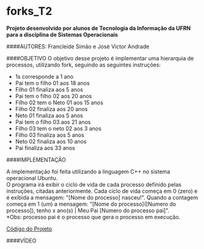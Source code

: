 # forks_T2
**Projeto desenvolvido por alunos de Tecnologia da Informação da UFRN para a disciplina de Sistemas Operacionais**

####AUTORES: 
Francleide Simão e José Victor Andrade

####OBJETIVO
O objetivo desse projeto é implementar uma hierarquia de processos, utilizando fork, seguindo as seguintes instruções:
<ul>
<li>1s corresponde a 1 ano</li>
<li>Pai tem o filho 01 aos 18 anos</li>
<li>Filho 01 finaliza aos 5 anos</li>
<li>Pai tem o filho 02 aos 20 anos</li>
<li>Filho 02 tem o Neto 01 aos 15 anos</li>
<li>Filho 02 finaliza aos 20 anos</li>
<li>Neto 01 finaliza aos 5 anos</li>
<li>Pai tem o filho 03 aos 21 anos</li>
<li>Filho 03 tem o neto 02 aos 3 anos</li>
<li>Filho 03 finaliza aos 5 anos</li>
<li>Neto 02 finaliza aos 10 anos</li>
<li>Pai finaliza aos 33 anos</li>
</ul>

####IMPLEMENTAÇÃO
<p>A implementação foi feita utilizando a linguagem C++ no sistema operacional Ubuntu.<br>
O programa irá exibir o ciclo de vida de cada processo definido pelas instruções, citadas anteriormente. Cada ciclo de vida começa em 0 (zero) e é exibida a mensagem: "[Nome do processo] nasceu!". Quando a contagem começa em 1 (um) a mensagem: "[Nome do processo]([Numero do processo]), tenho x ano(s) | Meu Pai [Numero do processo pai]". 
<br> *Obs: processo pai é o processo que gera o processo em execução.
</p>

<a href="https://github.com/francleide/forks_T2/blob/master/Trabalho_2.cpp">Código do Projeto</a>

####VÍDEO
